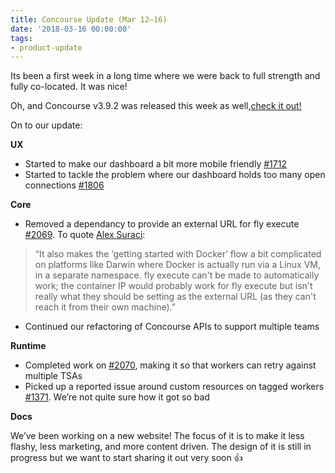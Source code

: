 ```yaml
---
title: Concourse Update (Mar 12–16)
date: '2018-03-16 00:00:00'
tags:
- product-update
---
```


Its been a first week in a long time where we were back to full strength and fully co-located. It was nice!

Oh, and Concourse v3.9.2 was released this week as well,[check it out!](https://concourse-ci.org/downloads.html#v392)

On to our update:

**UX**

- Started to make our dashboard a bit more mobile friendly [#1712](https://github.com/concourse/concourse/issues/1712)
- Started to tackle the problem where our dashboard holds too many open connections [#1806](https://github.com/concourse/concourse/issues/1806)

**Core**

- Removed a dependancy to provide an external URL for fly execute [#2069](https://github.com/concourse/concourse/issues/2069). To quote [Alex Suraci](https://medium.com/u/263a63b2f209):

> “It also makes the ‘getting started with Docker’ flow a bit complicated on platforms like Darwin where Docker is actually run via a Linux VM, in a separate namespace. fly execute can't be made to automatically work; the container IP would probably work for fly execute but isn't really what they should be setting as the external URL (as they can't reach it from their own machine).”

- Continued our refactoring of Concourse APIs to support multiple teams

**Runtime**

- Completed work on [#2070](https://github.com/concourse/concourse/issues/2070), making it so that workers can retry against multiple TSAs
- Picked up a reported issue around custom resources on tagged workers [#1371](https://github.com/concourse/concourse/issues/1371). We’re not quite sure how it got so bad

**Docs**

We’ve been working on a new website! The focus of it is to make it less flashy, less marketing, and more content driven. The design of it is still in progress but we want to start sharing it out very soon 👍

